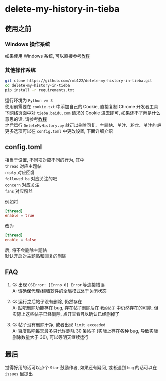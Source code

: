 # delete-my-history-in-tieba

## 使用之前

### Windows 操作系统

如果使用 Windows 系统, 可以直接参考[教程][1]  

### 其他操作系统

```sh
git clone https://github.com/rmb122/delete-my-history-in-tieba.git
cd delete-my-history-in-tieba
pip install -r requirements.txt
```

运行环境为 `Python >= 3`  
使用前需要在 `cookie.txt` 中添加自己的 Cookie, 直接复制 Chrome 开发者工具下网络页面中对 `tieba.baidu.com` 请求的 Cookie 进去即可, 如果还不了解是什么意思的话, 请参考[教程][1]  
之后运行 `DeleteMyHistory.py` 就可以删除回复、主题帖、关注、粉丝、关注的吧  
更多选项可以在 `config.toml` 中更改设置, 下面详细介绍  

## config.toml

相当于设置, 不同项对应不同的行为, 其中  
`thread` 对应主题帖  
`reply` 对应回复  
`followed_ba` 对应关注的吧  
`concern` 对应关注  
`fans` 对应粉丝
  
例如将  
```toml
[thread]
enable = true
```
改为  
```toml
[thread]
enable = false
```
后, 将不会删除主题帖  
默认开启对主题贴和回复的删除  

## FAQ

1. Q: 出现 `OSError: [Errno 0] Error` 等连接错误  
A: 请确保代理/翻墙软件的全局模式处于关闭状态

2. Q: 运行之后帖子没有删除, 仍然存在  
A: 贴吧删除功能存在 bug, 存在帖子删除后在 `我的帖子` 中仍然存在的可能. 但实际上这些帖子已经删除, 点开查看可以确认已经删掉了

3. Q: 帖子没有删除干净, 或者出现 `limit exceeded`  
A: 百度贴吧每天最多只允许删除 30 条帖子 (实际上存在各种 bug, 导致实际删除数量大于 30), 可以等明天继续运行

## 最后

觉得好用的话可以点个 `Star` 鼓励作者, 如果还有疑问, 或者遇到 `bug` 的话可以在 `issues` 里提出

[1]: https://github.com/rmb122/Delete-my-hisroy-in-tieba/blob/master/Guide.md
